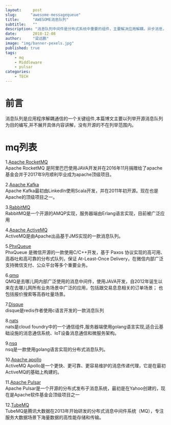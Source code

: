 ```yaml
---
layout:     post 
slug:      "awesome-messagequeue"
title:      "AWESOME消息队列"
subtitle:   ""
description: "消息队列中间件是分布式系统中重要的组件，主要解决应用解耦，异步消息，流量削锋等问题，实现高性能，高可用，可伸缩和最终一致性架构。"  
date:       2018-12-08
author:     "梁远鹏"
image: "img/banner-pexels.jpg"
published: true
tags: 
    - mq
    - Middleware
    - pulsar
categories: 
    - TECH
---
```


# 前言
消息队列是应用程序解耦通信的一个关键组件,本篇博文主要以列举开源消息队列为目的编写,并不展开具体内容讲解，没有开源的不在列举范围内。

# mq列表

1.[Apache RocketMQ](https://rocketmq.apache.org)  
Apache RocketMQ 是阿里巴巴使用JAVA开发并在2016年11月捐赠给了apache基金会并于2017年9月顺利毕业成为apache顶级项目。

2.[Apache Kafka](http://kafka.apache.org)  
Apache Kafka最初由LinkedIn使用Scala开发，并在2011年初开源。现在也是Apache的顶级项目之一。

3.[RabbitMQ](http://www.rabbitmq.com/getstarted.html)  
RabbitMQ是一个开源的AMQP实现，服务器端由Erlang语言实现，目前被广泛应用

4.[Apache ActiveMQ](http://activemq.apache.org)  
ActiveMQ是由Apache出品基于JMS实现的一款消息队列。

5.[PhxQueue](https://github.com/Tencent/phxqueue)  
PhxQueue 是微信开源的一款使用C/C++开发，基于 Paxos 协议实现的高可用、高吞吐和高可靠的分布式队列，保证 At-Least-Once Delivery，在微信内部广泛支持微信支付、公众平台等多个重要业务。


6.[qmq](https://github.com/qunarcorp/qmq)  
QMQ是去哪儿网内部广泛使用的消息中间件，使用JAVA开发，自2012年诞生以来在去哪儿网所有业务场景中广泛的应用，包括跟交易息息相关的订单场景； 也包括报价搜索等高吞吐量场景。

7.[Disque](https://github.com/antirez/disque)  
disque是redis作者使用c语言开发的一款消息队列

8.[nats](https://www.nats.io)  
nats是cloud foundry中的一个通信组件,服务器端使用golang语言实现,适合云基础设施的消息通信系统、IoT设备消息通信和微服务架构。

9.[nsq](http://nsq.io/)  
nsq是一款使用golang语言实现的分布式消息队列。

10.[Apache apollo](http://activemq.apache.org/apollo/)  
ActiveMQ Apollo是一个更快、更可靠、更容易维护的消息传递代理，它是在最初ActiveMQ的基础上构建的。

11.[Apache Pulsar](http://pulsar.apache.org)  
Apache Pulsar是一个开源的分布式发布子消息系统，最初是在Yahoo创建的，现在是Apache软件基金会顶级项目之一  

12.[TubeMQ](https://github.com/Tencent/TubeMQ)  
TubeMQ是腾讯大数据在2013年开始研发的分布式消息中间件系统（MQ），专注服务大数据场景下海量数据的高性能存储和传输。
